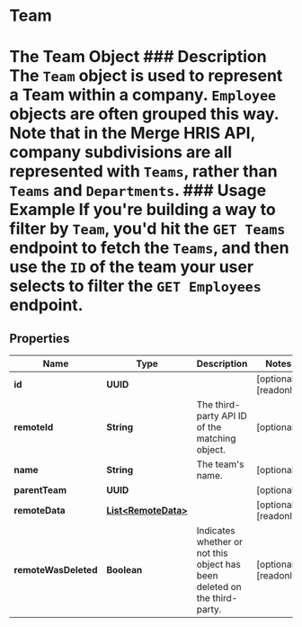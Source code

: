 

# Team

# The Team Object ### Description The `Team` object is used to represent a Team within a company. `Employee` objects are often grouped this way. Note that in the Merge HRIS API, company subdivisions are all represented with `Teams`, rather than `Teams` and `Departments`.  ### Usage Example If you're building a way to filter by `Team`, you'd hit the `GET Teams` endpoint to fetch the `Teams`, and then use the `ID` of the team your user selects to filter the `GET Employees` endpoint.

## Properties

Name | Type | Description | Notes
------------ | ------------- | ------------- | -------------
**id** | **UUID** |  |  [optional] [readonly]
**remoteId** | **String** | The third-party API ID of the matching object. |  [optional]
**name** | **String** | The team&#39;s name. |  [optional]
**parentTeam** | **UUID** |  |  [optional]
**remoteData** | [**List&lt;RemoteData&gt;**](RemoteData.md) |  |  [optional] [readonly]
**remoteWasDeleted** | **Boolean** | Indicates whether or not this object has been deleted on the third-party. |  [optional] [readonly]



